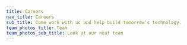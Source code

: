 ```yaml
---
title: Careers
nav_title: Careers
sub_title: Come work with us and help build tomorrow's technology.
team_photos_title: Team
team_photos_sub_title: Look at our neat team
---
```

